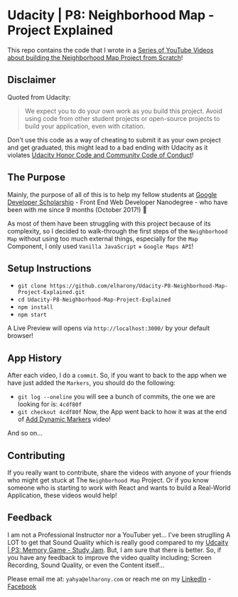 # Udacity | P8: Neighborhood Map - Project Explained
This repo contains the code that I wrote in a [Series of YouTube Videos about building the Neighborhood Map Project from Scratch](https://www.youtube.com/playlist?list=PLgOB68PvvmWCGNn8UMTpcfQEiITzxEEA1)!

## Disclaimer
Quoted from Udacity:
> We expect you to do your own work as you build this project. Avoid using code from other student projects or open-source projects to build your application, even with citation.

Don't use this code as a way of cheating to submit it as your own project and get graduated, this might lead to a bad ending with Udacity as it violates [Udacity Honor Code and Community Code of Conduct](https://www.udacity.com/legal/community-guidelines)!

## The Purpose
Mainly, the purpose of all of this is to help my fellow students at [Google Developer Scholarship](https://www.udacity.com/google-scholarships) - Front End Web Developer Nanodegree - who have been with me since 9 months (October 2017!) 💓

As most of them have been struggling with this project because of its complexity, so I decided to walk-through the first steps of the `Neighborhood Map` without using too much external things, especially for the `Map` Component, I only used `Vanilla JavaScript` + `Google Maps API`!

## Setup Instructions
- `git clone https://github.com/elharony/Udacity-P8-Neighborhood-Map-Project-Explained.git`
- `cd Udacity-P8-Neighborhood-Map-Project-Explained`
- `npm install`
- `npm start`

A Live Preview will opens via `http://localhost:3000/` by your default browser!

## App History
After each video, I do a `commit`. So, if you want to back to the app when we have just added the `Markers`, you should do the following:
- `git log --oneline` you will see a bunch of commits, the one we are looking for is: `4cdf80f`
- `git checkout 4cdf80f` Now, the App went back to how it was at the end of [Add Dynamic Markers](https://youtu.be/nDJ00zO9X2U) video!

And so on...

## Contributing
If you really want to contribute, share the videos with anyone of your friends who might get stuck at The `Neighborhood Map` Project. Or if you know someone who is starting to work with React and wants to build a Real-World Application, these videos would help!

## Feedback
I am not a Professional Instructor nor a YouTuber yet... I've been struglling A LOT to get that Sound Quality which is really good compared to my [Udcaity | P3: Memory Game - Study Jam](https://github.com/elharony/Udacity-Study-Jam-FEND-P3-Memory-Game). But, I am sure that there is better. So, if you have any feedback to improve the video quality including; Screen Recording, Sound Quality, or even the Content itself... 

Please email me at: `yahya@elharony.com` or reach me on my [LinkedIn](https://www.linkedin.com/in/elharony/) - [Facebook](https://www.facebook.com/elharony)